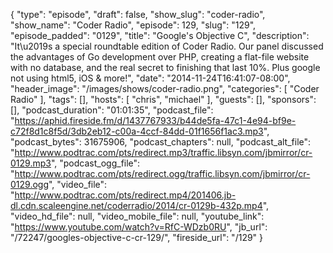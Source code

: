 {
  "type": "episode",
  "draft": false,
  "show_slug": "coder-radio",
  "show_name": "Coder Radio",
  "episode": 129,
  "slug": "129",
  "episode_padded": "0129",
  "title": "Google's Objective C",
  "description": "It\u2019s a special roundtable edition of Coder Radio. Our panel discussed the advantages of Go development over PHP, creating a flat-file website with no database, and the real secret to finishing that last 10%. Plus google not using html5, iOS & more!",
  "date": "2014-11-24T16:41:07-08:00",
  "header_image": "/images/shows/coder-radio.png",
  "categories": [
    "Coder Radio"
  ],
  "tags": [],
  "hosts": [
    "chris",
    "michael"
  ],
  "guests": [],
  "sponsors": [],
  "podcast_duration": "01:01:35",
  "podcast_file": "https://aphid.fireside.fm/d/1437767933/b44de5fa-47c1-4e94-bf9e-c72f8d1c8f5d/3db2eb12-c00a-4ccf-84dd-01f1656f1ac3.mp3",
  "podcast_bytes": 31675906,
  "podcast_chapters": null,
  "podcast_alt_file": "http://www.podtrac.com/pts/redirect.mp3/traffic.libsyn.com/jbmirror/cr-0129.mp3",
  "podcast_ogg_file": "http://www.podtrac.com/pts/redirect.ogg/traffic.libsyn.com/jbmirror/cr-0129.ogg",
  "video_file": "http://www.podtrac.com/pts/redirect.mp4/201406.jb-dl.cdn.scaleengine.net/coderradio/2014/cr-0129b-432p.mp4",
  "video_hd_file": null,
  "video_mobile_file": null,
  "youtube_link": "https://www.youtube.com/watch?v=RfC-WDzb0RU",
  "jb_url": "/72247/googles-objective-c-cr-129/",
  "fireside_url": "/129"
}

